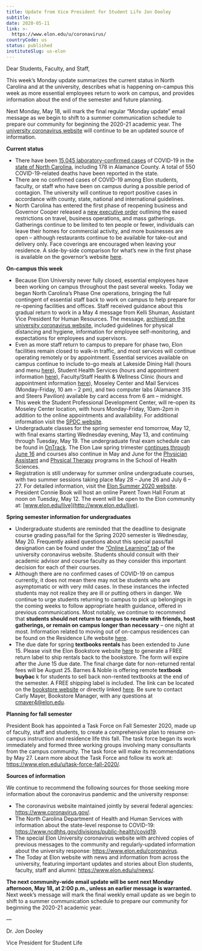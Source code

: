 ```yaml
---
title: Update from Vice President for Student Life Jon Dooley
subtitle: 
date: 2020-05-11
link: >-
  https://www.elon.edu/u/coronavirus/
countryCode: us
status: published
instituteSlug: us-elon
---
```

Dear Students, Faculty, and Staff,

This week’s Monday update summarizes the current status in North Carolina and at the university, describes what is happening on-campus this week as more essential employees return to work on campus, and provides information about the end of the semester and future planning.

Next Monday, May 18, will mark the final regular “Monday update” email message as we begin to shift to a summer communication schedule to prepare our community for beginning the 2020-21 academic year. The [university coronavirus website](https://www.elon.edu/u/coronavirus/) will continue to be an updated source of information.

**Current status**

  * There have been [15,045 laboratory-confirmed cases](https://www.ncdhhs.gov/covid-19-case-count-nc) of COVID-19 in the [state of North Carolina](https://www.ncdhhs.gov/divisions/public-health/coronavirus-disease-2019-covid-19-response-north-carolina), including 178 in Alamance County.  A total of 550 COVID-19-related deaths have been reported in the state.
  * There are no confirmed cases of COVID-19 among Elon students, faculty, or staff who have been on campus during a possible period of contagion. The university will continue to report positive cases in accordance with county, state, national and international guidelines.
  * North Carolina has entered the first phase of reopening business and Governor Cooper released a [new executive order](https://files.nc.gov/governor/documents/files/EO138-Phase-1.pdf) outlining the eased restrictions on travel, business operations, and mass gatherings. Gatherings continue to be limited to ten people or fewer, individuals can leave their homes for commercial activity, and more businesses are open – although restaurants continue to be available for take-out and delivery only. Face coverings are encouraged when leaving your residence. A side-by-side comparison for what’s new in the first phase is available on the governor’s website [here](https://files.nc.gov/governor/documents/files/Phase-1-Side-by-Side.pdf).



**On-campus this week**

  * Because Elon University never fully closed, essential employees have been working on campus throughout the past several weeks.  Today we began North Carolina’s Phase One operations, bringing the full contingent of essential staff back to work on campus to help prepare for re-opening facilities and offices. Staff received guidance about this gradual return to work in a May 4 message from Kelli Shuman, Assistant Vice President for Human Resources. The message, [archived on the university coronavirus website](https://www.elon.edu/u/coronavirus/guidelines-for-physical-distancing-and-hygiene/), included guidelines for physical distancing and hygiene, information for employee self-monitoring, and expectations for employees and supervisors.
  * Even as more staff return to campus to prepare for phase two, Elon facilities remain closed to walk-in traffic, and most services will continue operating remotely or by appointment. Essential services available on campus continue to include to-go meals at Lakeside Dining Hall (hours and menu [here](https://www.elondining.com/menu-hours/)), Student Health Services (hours and appointment information [here](https://www.elon.edu/u/health-wellness/health-services/)), Faculty/Staff Health & Wellness Clinic (hours and appointment information [here](https://www.elon.edu/u/bft/wellness/)), Moseley Center and Mail Services (Monday-Friday, 10 am – 2 pm), and two computer labs (Alamance 315 and Steers Pavilion) available by card access from 6 am – midnight.
  * This week the Student Professional Development Center, will re-open its Moseley Center location, with hours Monday-Friday, 10am-2pm in addition to the online appointments and availability. For additional information visit the [SPDC website](https://www.elon.edu/u/spdc/).
  * Undergraduate classes for the spring semester end tomorrow, May 12, with final exams starting Wednesday evening, May 13, and continuing through Tuesday, May 19. The undergraduate final exam schedule can be found in [OnTrack](https://ontrack.elon.edu/). The Elon Law spring trimester [continues through June 16](https://www.elon.edu/u/law/academics/registrar/academic-calendars/) and courses also continue in May and June for the [Physician Assistant](https://www.elon.edu/u/academics/health-sciences/physician-assistant/academics/academic-calendar/) and [Physical Therapy](https://www.elon.edu/u/academics/health-sciences/dpt/dpt-academic-calendar/) programs in the School of Health Sciences.
  * Registration is still underway for summer online undergraduate courses, with two summer sessions taking place May 28 – June 26 and July 6 – 27. For detailed information, visit the [Elon Summer 2020 website](https://www.elon.edu/u/registrar/summer/).
  * President Connie Book will host an online Parent Town Hall Forum at noon on Tuesday, May 12. The event will be open to the Elon community at: [www.elon.edu/live](http://www.elon.edu/live).



**Spring semester information for undergraduates**

  * Undergraduate students are reminded that the deadline to designate course grading pass/fail for the Spring 2020 semester is Wednesday, May 20. Frequently asked questions about this special pass/fail designation can be found under the [“Online Learning” tab](https://www.elon.edu/u/coronavirus/student-information/#online-learning) of the university coronavirus website. Students should consult with their academic advisor and course faculty as they consider this important decision for each of their courses.
  * Although there are no confirmed cases of COVID-19 on campus currently, it does not mean there may not be students who are asymptomatic or with very mild cases. In these instances the  infected students may not realize they are ill or putting others in danger. We continue to urge students returning to campus to pick up belongings in the coming weeks to follow appropriate health guidance, offered in previous communications.  Most notably, we continue to recommend that **students should not return to campus to reunite with friends, host gatherings, or remain on campus longer than necessary** – one night at most. Information related to moving out of on-campus residences can be found on the Residence Life website [here](https://www.elon.edu/u/residence-life/moveout2020/).
  * The due date for spring **textbooks rentals** has been extended to June 15. Please visit the Elon Bookstore website [here](https://elon.bncollege.com/shop/elon/page/rental-book-return) to generate a FREE return label to ship rentals back to the bookstore.  The form will expire after the June 15 due date. The final charge date for non-returned rental fees will be August 25. Barnes & Noble is offering remote **textbook buybac** k for students to sell back non-rented textbooks at the end of the semester. A FREE shipping label is included. The link can be located on the [bookstore website](https://elon.bncollege.com/shop/elon/home) or directly linked [here](https://onlinebuyback.mbsbooks.com/index.php?ACTION=home&CSID=A3JJAZC2AAQZCQOATQM2UAWMB&jde=10380637). Be sure to contact Carly Mayer, Bookstore Manager, with any questions at cmayer4@elon.edu.



**Planning for fall semester**

President Book has appointed a Task Force on Fall Semester 2020, made up of faculty, staff and students, to create a comprehensive plan to resume on-campus instruction and residence life this fall. The task force began its work immediately and formed three working groups involving many consultants from the campus community. The task force will make its recommendations by May 27. Learn more about the Task Force and follow its work at: <https://www.elon.edu/u/task-force-fall-2020/>.

**Sources of information**

We continue to recommend the following sources for those seeking more information about the coronavirus pandemic and the university response:

  * The coronavirus website maintained jointly by several federal agencies: <https://www.coronavirus.gov/>.
  * The North Carolina Department of Health and Human Services with information about the state-level response to COVID-19: <https://www.ncdhhs.gov/divisions/public-health/covid19>.
  * The special Elon University coronavirus website with archived copies of previous messages to the community and regularly-updated information about the university response: <https://www.elon.edu/coronavirus>.
  * The Today at Elon website with news and information from across the university, featuring important updates and stories about Elon students, faculty, staff and alumni: <https://www.elon.edu/u/news/>.



**The next community-wide email update will be sent next Monday afternoon, May 18, at 2:00 p.m., unless an earlier message is warranted.** Next week’s message will mark the final weekly email update as we begin to shift to a summer communication schedule to prepare our community for beginning the 2020-21 academic year.

—

Dr. Jon Dooley

Vice President for Student Life
